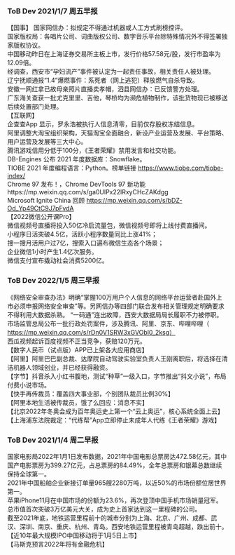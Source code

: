 ### ToB Dev 2021/1/7 周五早报  
【国事】
国家网信办：拟规定不得通过机器或人工方式刷榜控评。  
国家版权局：各唱片公司、词曲版权公司、数字音乐平台除特殊情况外不得签署独家版权协议。  
中国移动昨日在上海证券交易所主板上市，发行价格57.58元/股，发行市盈率为12.09倍。  
经调查，西安市“孕妇流产”事件被认定为一起责任事故，相关责任人被处理。  
辽宁抚顺通报“1.4”爆燃事件：系死者（网上逃犯）释放燃气自杀导致。  
安徽一网红拿已故母亲照片直播卖孝帽，泗县网信办：已反馈警方处理。  
广东海关查获一批尤克里里、吉他，琴桥均为濒危植物制作，该批货物现已被移送后续处置部门处理。  
【互联网】  
企查查App 显示，罗永浩被执行人信息清零，目前仅存股权冻结信息。  
阿里调整大淘宝组织架构，天猫淘宝全面融合，新设产业运营及发展、平台策略、用户运营及发展等三大中心。  
腾讯游戏信用分低于100分，《王者荣耀》禁用发言和社交功能。  
DB-Engines 公布 2021 年度数据库：Snowflake。  
TIOBE 2021 年度编程语言：Python。榜单链接 https://www.tiobe.com/tiobe-index/   
Chrome 97 发布！，Chrome DevTools 97 新功能https://mp.weixin.qq.com/s/ga0UlPx22lRxyCHcZAKdgg  
 Microsoft Ignite China 回顾 https://mp.weixin.qq.com/s/bDZ-Od_Yp49CtC9J7pFvdA  
【2022微信公开课Pro】  
微信视频号直播将投入50亿冷启流量包，微信视频号即将上线付费直播间。  
小程序日活突破4.5亿，活跃小程序数量同比上涨41%；  
搜一搜月活用户过7亿，搜索入口遍布微信生态各个场景；  
企业微信1小时产生1.4亿次服务。   
微信支付宣布撬动社会消费5200亿。  


### ToB Dev 2022/1/5 周三早报   
《网络安全审查办法》明确“掌握100万用户个人信息的网络平台运营者赴国外上市必须申报网络安全审查”等。另网信办等四部门联合发布相关管理规定明确要求不得利用大数据杀熟。
“一码通”连出故障，西安大数据局局长履职不力被停职。  
市场监管总局公布一批行政处罚案件，涉及腾讯、阿里、京东、哔哩哔哩（ https://mp.weixin.qq.com/s/rDn0V1SRW3xGVObl0_2ksg）  
西瓜视频起诉百度视频不正当竞争，获赔120万元。  
【数字人民币（试点版）APP已上架各大应用商店】  
【阿里】阿里巴巴副总裁、达摩院自动驾驶实验室负责人王刚离职后，将选择在清洁机器人领域创业，并已经获得融资。  
【字节】抖音杀入小红书腹地，测试“种草”一级入口，字节推出“抖文小说”，布局付费小说市场。  
【快手再传裁员：覆盖四大事业部，个别团队裁员比例30%】  
【阿里本地生活被传裁员，饿了么回应：消息不实】  
【北京2022年冬奥会成为百年奥运史上第一个“云上奥运”，核心系统全面上云】  
【上海浦东法院裁定：“代练帮”App立即停止未成年人代练《王者荣耀》游戏】  

### ToB Dev 2021/1/4 周二早报    
国家电影局2022年1月1日发布数据，2021年中国电影总票房达472.58亿元，其中国产电影票房为399.27亿元，占总票房的84.49%，全年总票房和银幕总数继续保持全球第一。  
2021年中国船舶企业新接订单量965艘2280万吨，以近50%的市场份额位居世界第一。  
苹果iPhone11月在中国市场的份额为23.6%，再次登顶中国手机市场销量冠军。总市值首次突破3万亿美元大关，成为史上首家达到这一里程碑的公司。  
截至2021年底，地铁运营里程前十的城市分别为上海、北京、广州、成都、武汉、深圳、南京、重庆、杭州、青岛。西安地铁运营里程被青岛超越，跌出前十。  
【近10年最大规模IPO中国移动将于1月5日上市】  
【马斯克预言2022年将有金融危机】  
